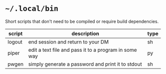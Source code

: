 # `~/.local/bin`

Short scripts that don't need to be compiled or require build dependencies.

| script | description                                           | type |
| ------ | ----------------------------------------------------- | ---- |
| logout | end session and return to your DM                     | sh   |
| piper  | edit a text file and pass it to a program in some way | py   |
| pwgen  | simply generate a password and print it to stdout     | sh   |
